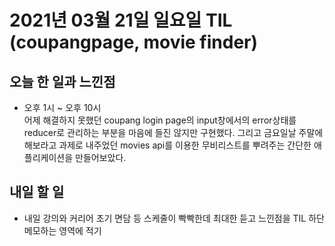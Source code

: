 # 2021년 03월 21일 일요일 TIL (coupangpage, movie finder)

## 오늘 한 일과 느낀점
- 오후 1시 ~ 오후 10시  
어제 해결하지 못했던 coupang login page의 input창에서의 error상태를 reducer로 관리하는 부분을 마음에 들진 않지만 구현했다. 그리고 금요일날 주말에 해보라고 과제로 내주었던 movies api를 이용한 무비리스트를 뿌려주는 간단한 애플리케이션을 만들어보았다.

## 내일 할 일
- 내일 강의와 커리어 초기 면담 등 스케줄이 빡빡한데 최대한 듣고 느낀점을 TIL 하단 메모하는 영역에 적기


